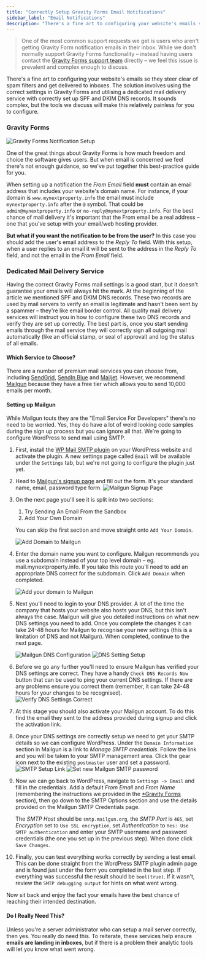 ```yaml
---
title: "Correctly Setup Gravity Forms Email Notifications"
sidebar_label: "Email Notifications"
description: "There's a fine art to configuring your website's emails so they steer clear of spam filters and get delivered to inboxes. We detail the best solution."
---
```


> One of the most common support requests we get is users who aren't getting Gravity Form notification emails in their inbox. While we don't normally support Gravity Forms functionality – instead having users contact the [Gravity Forms support team](https://www.gravityhelp.com/support/) directly – we feel this issue is prevalent and complex enough to discuss.

There's a fine art to configuring your website's emails so they steer clear of spam filters and get delivered to inboxes. The solution involves using the correct settings in Gravity Forms and utilising a dedicated mail delivery service with correctly set up SPF and DKIM DNS records. It sounds complex, but the tools we discuss will make this relatively painless for you to configure.

### Gravity Forms

![Gravity Forms Notification Setup](https://resources.gravitypdf.com/uploads/2015/10/gravityforms.png)

One of the great things about Gravity Forms is how much freedom and choice the software gives users. But when email is concerned we feel there's not enough guidance, so we've put together this best-practice guide for you.

When setting up a notification the *From Email* field **must** contain an email address that includes your website's domain name. For instance, if your domain is `www.mynextproperty.info` the email must include `mynextproperty.info` after the `@` symbol. That could be `admin@mynextproperty.info` or `no-reply@mynextproperty.info`. For the best chance of mail delivery it's important that the From email be a real address – one that you've setup with your email/web hosting provider.

**But what if you want the notification to be from the user?** In this case you should add the user's email address to the *Reply To* field. With this setup, when a user replies to an email it will be sent to the address in the *Reply To* field, and not the email in the *From Email* field.

### Dedicated Mail Delivery Service

Having the correct Gravity Forms mail settings is a good start, but it doesn't guarantee your emails will always hit the mark. At the beginning of the article we mentioned SPF and DKIM DNS records. These two records are used by mail servers to verify an email is legitimate and hasn't been sent by a spammer – they're like email border control. All quality mail delivery services will instruct you in how to configure these two DNS records and verify they are set up correctly. The best part is, once you start sending emails through the mail service they will correctly sign all outgoing mail automatically (like an official stamp, or seal of approval) and log the status of all emails.

#### Which Service to Choose?

There are a number of premium mail services you can choose from, including [SendGrid](https://sendgrid.com/), [SendIn Blue](https://www.sendinblue.com/) and [Mailjet](https://www.mailjet.com/). However, we recommend [Mailgun](http://www.mailgun.com/) because they have a free tier which allows you to send 10,000 emails per month.

#### Setting up Mailgun

While Mailgun touts they are the "Email Service For Developers" there's no need to be worried. Yes, they do have a lot of weird looking code samples during the sign up process but you can ignore all that. We're going to configure WordPress to send mail using SMTP.

1.  First, install the [WP Mail SMTP plugin](https://wordpress.org/plugins/wp-mail-smtp/) on your WordPress website and activate the plugin. A new settings page called `Email` will be available under the `Settings` tab, but we're not going to configure the plugin just yet.

1.  Head to [Mailgun's signup page](https://mailgun.com/signup) and fill out the form. It's your standard name, email, password type form.
    ![Mailgun Signup Page](https://resources.gravitypdf.com/uploads/2015/10/initial-signup.png)

1.  On the next page you'll see it is split into two sections:

    1.  Try Sending An Email From the Sandbox
    1.  Add Your Own Domain

    You can skip the first section and move straight onto `Add Your Domain`.

    ![Add Domain to Mailgun](https://resources.gravitypdf.com/uploads/2015/10/add-domain.png)

1.  Enter the domain name you want to configure. Mailgun recommends you use a subdomain instead of your top level domain – eg. mail.mynextproperty.info. If you take this route you'll need to add an appropriate DNS correct for the subdomain.  Click `Add Domain` when completed.

    ![Add your domain to Mailgun](https://resources.gravitypdf.com/uploads/2015/10/enter-domain.png)

1.  Next you'll need to login to your DNS provider. A lot of the time the company that hosts your website also hosts your DNS, but this isn't always the case. Mailgun will give you detailed instructions on what new DNS settings you need to add. Once you complete the changes it can take 24-48 hours for Mailgun to recognise your new settings (this is a limitation of DNS and not Mailgun). When completed, continue to the next page.

    ![Mailgun DNS Configuration](https://resources.gravitypdf.com/uploads/2015/10/dns-config.png)
    ![DNS Setting Setup](https://resources.gravitypdf.com/uploads/2015/10/dns-config-2.png)

1.  Before we go any further you'll need to ensure Mailgun has verified your DNS settings are correct. They have a handy `Check DNS Records Now` button that can be used to ping your current DNS settings. If there are any problems ensure you correct them (remember, it can take 24-48 hours for your changes to be recognised). ![Verify DNS Settings Correct](https://resources.gravitypdf.com/uploads/2015/10/dns-verification.png)

1.  At this stage you should also activate your Mailgun account. To do this find the email they sent to the address provided during signup and click the activation link.

1.  Once your DNS settings are correctly setup we need to get your SMTP details so we can configure WordPress. Under the `Domain Information` section in Mailgun is a link to *Manage SMTP credentials*. Follow the link and you will be taken to your SMTP management area. Click the gear icon next to the existing `postmaster` user and set a password. ![SMTP Setup Link](https://resources.gravitypdf.com/uploads/2015/10/manage-credentials.png) ![Set new Mailgun SMTP password](https://resources.gravitypdf.com/uploads/2015/10/set-smtp-password.png)

1.  Now we can go back to WordPress, navigate to `Settings -> Email` and fill in the credentials. Add a default *From Email* and *From Name* (remembering the instructions we provided in the [*Gravity Forms](#gravityforms) section), then go down to the SMTP Options section and use the details provided on the Mailgun SMTP Credentials page.

    The *SMTP Host* should be `smtp.mailgun.org`, the *SMTP Port* is `465`, set *Encryption* set to `Use SSL encryption`, set *Authentication* to `Yes: Use SMTP authentication` and enter your SMTP username and password credentials (the one you set up in the previous step). When done click `Save Changes`.

1. Finally, you can test everything works correctly by sending a test email. This can be done straight from the WordPress SMTP plugin admin page and is found just under the form you completed in the last step. If everything was successful the result should be `bool(true)`. If it wasn't, review the `SMTP debugging output` for hints on what went wrong.

Now sit back and enjoy the fact your emails have the best chance of reaching their intended destination.

#### Do I Really Need This?

Unless you're a server administrator who can setup a mail server correctly, then yes. You really do need this. To reiterate, these services help ensure **emails are landing in inboxes**, but if there is a problem their analytic tools will let you know what went wrong.
